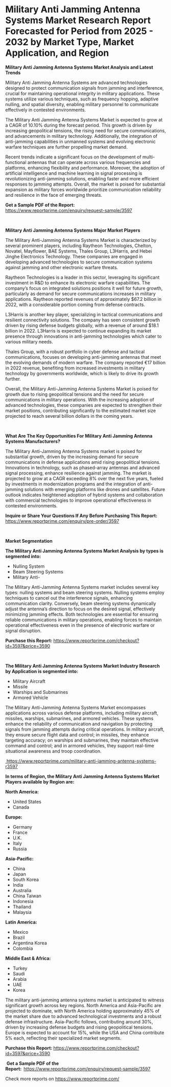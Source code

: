 <p><h1>Military Anti Jamming Antenna Systems Market Research Report Forecasted for Period from 2025 -  2032 by Market Type, Market Application, and Region</h1></p><p><strong>Military Anti Jamming Antenna Systems Market Analysis and Latest Trends</strong></p>
<p><p>Military Anti Jamming Antenna Systems are advanced technologies designed to protect communication signals from jamming and interference, crucial for maintaining operational integrity in military applications. These systems utilize various techniques, such as frequency hopping, adaptive nulling, and spatial diversity, enabling military personnel to communicate effectively in contested environments.</p><p>The Military Anti Jamming Antenna Systems Market is expected to grow at a CAGR of 10.10% during the forecast period. This growth is driven by increasing geopolitical tensions, the rising need for secure communications, and advancements in military technology. Additionally, the integration of anti-jamming capabilities in unmanned systems and evolving electronic warfare techniques are further propelling market demand. </p><p>Recent trends indicate a significant focus on the development of multi-functional antennas that can operate across various frequencies and platforms, enhancing flexibility and performance. Moreover, the adoption of artificial intelligence and machine learning in signal processing is revolutionizing anti-jamming solutions, enabling faster and more efficient responses to jamming attempts. Overall, the market is poised for substantial expansion as military forces worldwide prioritize communication reliability and resilience in the face of emerging threats.</p></p>
<p><strong>Get a Sample PDF of the Report:&nbsp;</strong> <a href="https://www.reportprime.com/enquiry/request-sample/3597?utm_campaign=3172&utm_medium=2&utm_source=Github&utm_content=ia&utm_term=18032025&utm_id=military-anti-jamming-antenna-systems">https://www.reportprime.com/enquiry/request-sample/3597</a></p>
<p>&nbsp;</p>
<p><strong>Military Anti Jamming Antenna Systems Major Market Players</strong></p>
<p><p>The Military Anti-Jamming Antenna Systems Market is characterized by several prominent players, including Raytheon Technologies, Chelton, Novatel, Mayflower, BAE Systems, Thales Group, L3Harris, and Hebei Jinghe Electronics Technology. These companies are engaged in developing advanced technologies to secure communication systems against jamming and other electronic warfare threats.</p><p>Raytheon Technologies is a leader in this sector, leveraging its significant investment in R&D to enhance its electronic warfare capabilities. The company’s focus on integrated solutions positions it well for future growth, particularly as demand for secure communications increases in military applications. Raytheon reported revenues of approximately $67.2 billion in 2022, with a considerable portion coming from defense contracts.</p><p>L3Harris is another key player, specializing in tactical communications and resilient connectivity solutions. The company has seen consistent growth driven by rising defense budgets globally, with a revenue of around $18.1 billion in 2022. L3Harris is expected to continue expanding its market presence through innovations in anti-jamming technologies which cater to various military needs.</p><p>Thales Group, with a robust portfolio in cyber defense and tactical communications, focuses on developing anti-jamming antennas that meet the evolving demands of modern warfare. The company reported €17 billion in 2022 revenue, benefiting from increased investments in military technology by governments worldwide, which is likely to drive its growth further.</p><p>Overall, the Military Anti-Jamming Antenna Systems Market is poised for growth due to rising geopolitical tensions and the need for secure communications in military operations. With the increasing adoption of advanced technologies, these companies are expected to strengthen their market positions, contributing significantly to the estimated market size projected to reach several billion dollars in the coming years.</p></p>
<p>&nbsp;</p>
<p><strong>What Are The Key Opportunities For Military Anti Jamming Antenna Systems Manufacturers?</strong></p>
<p><p>The Military Anti-Jamming Antenna Systems market is poised for substantial growth, driven by the increasing demand for secure communications in defense applications amid rising geopolitical tensions. Innovations in technology, such as phased-array antennas and advanced signal processing, enhance resilience against jamming. The market is projected to grow at a CAGR exceeding 8% over the next five years, fueled by investments in modernization programs and the integration of anti-jamming solutions with emerging platforms like drones and satellites. Future outlook indicates heightened adoption of hybrid systems and collaboration with commercial technologies to improve operational effectiveness in contested environments.</p></p>
<p><strong>Inquire or Share Your Questions If Any Before Purchasing This Report:</strong> <a href="https://www.reportprime.com/enquiry/pre-order/3597?utm_campaign=3172&utm_medium=2&utm_source=Github&utm_content=ia&utm_term=18032025&utm_id=military-anti-jamming-antenna-systems">https://www.reportprime.com/enquiry/pre-order/3597</a></p>
<p>&nbsp;</p>
<p><strong>Market Segmentation</strong></p>
<p><strong>The Military Anti Jamming Antenna Systems Market Analysis by types is segmented into:</strong></p>
<p><ul><li>Nulling System</li><li>Beam Steering Systems</li><li>Military Anti-</li></ul></p>
<p><p>The Military Anti-Jamming Antenna Systems market includes several key types: nulling systems and beam steering systems. Nulling systems employ techniques to cancel out the interference signals, enhancing communication clarity. Conversely, beam steering systems dynamically adjust the antenna’s direction to focus on the desired signal, effectively minimizing jamming effects. Both technologies are essential for ensuring reliable communications in military operations, enabling forces to maintain operational effectiveness even in the presence of electronic warfare or signal disruption.</p></p>
<p><strong>Purchase this Report:&nbsp;</strong><a href="https://www.reportprime.com/checkout?id=3597&price=3590&utm_campaign=3172&utm_medium=2&utm_source=Github&utm_content=ia&utm_term=18032025&utm_id=military-anti-jamming-antenna-systems">https://www.reportprime.com/checkout?id=3597&price=3590</a></p>
<p>&nbsp;</p>
<p><strong>The Military Anti Jamming Antenna Systems Market Industry Research by Application is segmented into:</strong></p>
<p><ul><li>Military Aircraft</li><li>Missile</li><li>Warships and Submarines</li><li>Armored Vehicle</li></ul></p>
<p><p>The Military Anti-Jamming Antenna Systems Market encompasses applications across various defense platforms, including military aircraft, missiles, warships, submarines, and armored vehicles. These systems enhance the reliability of communication and navigation by protecting signals from jamming attempts during critical operations. In military aircraft, they ensure secure flight data and control; in missiles, they enhance targeting accuracy; on warships and submarines, they maintain effective command and control; and in armored vehicles, they support real-time situational awareness and troop coordination.</p></p>
<p><a href="https://www.reportprime.com/military-anti-jamming-antenna-systems-r3597?utm_campaign=3172&utm_medium=2&utm_source=Github&utm_content=ia&utm_term=18032025&utm_id=military-anti-jamming-antenna-systems">&nbsp;https://www.reportprime.com/military-anti-jamming-antenna-systems-r3597</a></p>
<p><strong>In terms of Region, the Military Anti Jamming Antenna Systems Market Players available by Region are:</strong></p>
<p>
    <p> <strong> North America: </strong>
        <ul>
            <li>United States</li>
            <li>Canada</li>
        </ul>
        </p> 
    <p> <strong> Europe: </strong>
        <ul>
            <li>Germany</li>
            <li>France</li>
            <li>U.K.</li>
            <li>Italy</li>
            <li>Russia</li>
        </ul>
        </p> 
    <p> <strong> Asia-Pacific: </strong>
        <ul>
            <li>China</li>
            <li>Japan</li>
            <li>South Korea</li>
            <li>India</li>
            <li>Australia</li>
            <li>China Taiwan</li>
            <li>Indonesia</li>
            <li>Thailand</li>
            <li>Malaysia</li>
        </ul>
        </p> 
    <p> <strong> Latin America: </strong>
        <ul>
            <li>Mexico</li>
            <li>Brazil</li>
            <li>Argentina Korea</li>
            <li>Colombia</li>
        </ul>
        </p> 
    <p> <strong> Middle East & Africa: </strong>
        <ul>
            <li>Turkey</li>
            <li>Saudi</li>
            <li>Arabia</li>
            <li>UAE</li>
            <li>Korea</li>
        </ul>
    </p>
    </p>
<p><p>The military anti-jamming antenna systems market is anticipated to witness significant growth across key regions. North America and Asia-Pacific are projected to dominate, with North America holding approximately 45% of the market share due to advanced technological investments and a robust defense infrastructure. Asia-Pacific follows, contributing around 30%, driven by increasing defense budgets and rising geopolitical tensions. Europe is expected to account for 15%, while the USA and China contribute 5% each, reflecting their specialized market segments.</p></p>
<p><strong>Purchase this Report: </strong><a href="https://www.reportprime.com/checkout?id=3597&price=3590&utm_campaign=3172&utm_medium=2&utm_source=Github&utm_content=ia&utm_term=18032025&utm_id=military-anti-jamming-antenna-systems">https://www.reportprime.com/checkout?id=3597&price=3590</a></p>
<p>&nbsp;<strong>Get a Sample PDF of the Report:&nbsp;&nbsp;</strong><a href="https://www.reportprime.com/enquiry/request-sample/3597?utm_campaign=3172&utm_medium=2&utm_source=Github&utm_content=ia&utm_term=18032025&utm_id=military-anti-jamming-antenna-systems">https://www.reportprime.com/enquiry/request-sample/3597</a></p>
<p><strong></strong></p>
<p>Check more reports on <a href="https://www.reportprime.com/?utm_campaign=3172&utm_medium=2&utm_source=Github&utm_content=ia&utm_term=18032025&utm_id=military-anti-jamming-antenna-systems">https://www.reportprime.com/</a></p>